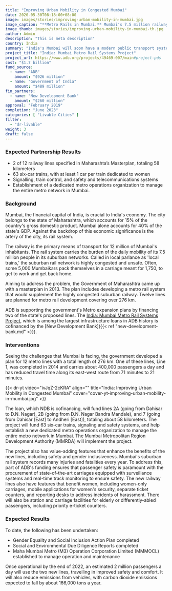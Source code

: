 ```yaml
---
title: "Improving Urban Mobility in Congested Mumbai"
date: 2020-05-30T08:18:00+08:00
image: images/stories/improving-urban-mobility-in-mumbai.jpg
image_caption: "**Metro Rails in Mumbai.** Mumbai's 7.5 million railway commuters will soon enjoy a safer and more comfortable means of transport in and around the city with the development of a new metro rail system that would help decongest its public transport system."
image_thumb: images/stories/improving-urban-mobility-in-mumbai-th.jpg
author: Admin
description: "This is meta description"
country: India
summary: "India's Mumbai will soon have a modern public transport system that will help decongest existing public transportation in the city. The ADB project, cofinanced by the New Development Bank, will enhance urban mobility in a city of 12 million and provide some 7.5 million daily suburban commuters with a modern, safer, and more comfortable transportation. "
project_title: "India: Mumbai Metro Rail Systems Project"
project_url: https://www.adb.org/projects/49469-007/main#project-pds
cost: "$1.7 billion"
fund_source: 
  - name: "ADB"
    amount: "$926 million"
  - name: "Government of India"
    amount: "$489 million"
fin_partners:
  - name: "New Development Bank"
    amount: "$260 million"
approval: "February 2019"
completion: "June 2023"
categories: [ "Livable Cities" ]
filter:
  - "dr-livable"
weight: 3
draft: false
---
```


### Expected Partnership Results
<ul class="dr-results">
  <li><i class="icon-check-circle"></i>2 of 12 railway lines specified in Maharashta’s Masterplan, totaling 58 kilometers</li>
  <li><i class="icon-check-circle"></i>63 six-car trains, with at least 1 car per train dedicated to women </li>
  <li><i class="icon-check-circle"></i>Signalling, train control, and safety and telecommunications systems 
</li>
 <li><i class="icon-check-circle"></i>Establishment of a dedicated metro operations organization to manage the entire metro network in Mumbai. </li>
</ul>

### Background

Mumbai, the financial capital of India, is crucial to India's economy. The city belongs to the state of Maharashtra, which accounts for 15% of the country's gross domestic product. Mumbai alone accounts for 40% of the state's GDP. Against the backdrop of this economic significance is the artery of the city, its rail system.

The railway is the primary means of transport for 12 million of Mumbai's inhabitants. The rail system carries the burden of the daily mobility of its 7.5 million people in its suburban networks. Called in local parlance as 'local trains,' the suburban rail network is highly congested and unsafe. Often, some 5,000 Mumbaikars pack themselves in a carriage meant for 1,750, to get to work and get back home.

Aiming to address the problem, the Government of Maharashtra came up with a masterplan in 2013. The plan includes developing a metro rail system that would supplement the highly congested suburban railway. Twelve lines are planned for metro rail development covering over 276 km.

ADB is supporting the government's Metro expansion plans by financing two of the state's proposed lines. The [India: Mumbai Metro Rail Systems Project](https://www.adb.org/projects/49469-007/main#project-pds), which is among the largest infrastructure loans in ADB history is cofinanced by the [New Development Bank]({{< ref "new-development-bank.md" >}}).

### Interventions

Seeing the challenges that Mumbai is facing, the government developed a plan for 12 metro lines with a total length of 276 km. One of these lines, Line 1, was completed in 2014 and carries about 400,000 passengers a day and has reduced travel time along its east-west route from 71 minutes to 21 minutes.  

{{< dr-yt video="ivJqZ-2cKRA" align="" title="India: Improving Urban Mobility in Congested Mumbai" cover="cover-yt-improving-urban-mobility-in-mumbai.jpg" >}}

The loan, which NDB is cofinancing, will fund lines 2A (going from Dahisar to D.N. Nagar), 2B (going from D.N. Nagar Bandra Mandale), and 7 (going from Dahisar [East] to Andheri [East]), totaling about 58 kilometers. The project will fund 63 six-car trains, signaling and safety systems, and help establish a new dedicated metro operations organization to manage the entire metro network in Mumbai. The Mumbai Metropolitan Region Development Authority (MMRDA) will implement the project.

The project also has value-adding features that enhance the benefits of the new lines, including safety and gender inclusiveness. Mumbai's suburban rail system records many injuries and fatalities every year. To address this, part of ADB's funding ensures that passenger safety is paramount with the procurement of state-of-the-art carriages equipped with surveillance systems and real-time track monitoring to ensure safety. The new railway lines also have features that benefit women, including women-only carriages, mobile applications for women's security, separate ticket counters, and reporting desks to address incidents of harassment. There will also be station and carriage facilities for elderly or differently-abled passengers, including priority e-ticket counters.

### Expected Results

To date, the following has been undertaken:

* Gender Equality and Social Inclusion Action Plan completed
* Social and Environmental Due Diligence Reports completed
* Maha Mumbai Metro (M3) Operation Corporation Limited (MMMOCL) established to manage operation and maintenance

Once operational by the end of 2022, an estimated 2 million passengers a day will use the two new lines, travelling in improved safety and comfort. It will also reduce emissions from vehicles, with carbon dioxide emissions expected to fall by about 166,000 tons a year. 
